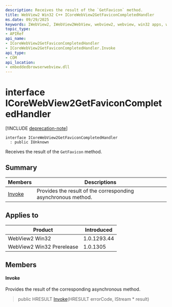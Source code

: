 ```yaml
---
description: Receives the result of the `GetFavicon` method.
title: WebView2 Win32 C++ ICoreWebView2GetFaviconCompletedHandler
ms.date: 09/29/2025
keywords: IWebView2, IWebView2WebView, webview2, webview, win32 apps, win32, edge, ICoreWebView2, ICoreWebView2Controller, browser control, edge html, ICoreWebView2GetFaviconCompletedHandler
topic_type: 
- APIRef
api_name:
- ICoreWebView2GetFaviconCompletedHandler
- ICoreWebView2GetFaviconCompletedHandler.Invoke
api_type:
- COM
api_location:
- embeddedbrowserwebview.dll
---
```


# interface ICoreWebView2GetFaviconCompletedHandler

[!INCLUDE [deprecation-note](../includes/deprecation-note.md)]

```
interface ICoreWebView2GetFaviconCompletedHandler
  : public IUnknown
```

Receives the result of the `GetFavicon` method.

## Summary

 Members                        | Descriptions
--------------------------------|---------------------------------------------
[Invoke](#invoke) | Provides the result of the corresponding asynchronous method.

## Applies to

Product                         | Introduced
--------------------------------|---------------------------------------------
WebView2 Win32            |    1.0.1293.44
WebView2 Win32 Prerelease |    1.0.1305

## Members

#### Invoke

Provides the result of the corresponding asynchronous method.

> public HRESULT [Invoke](#invoke)(HRESULT errorCode, IStream * result)


